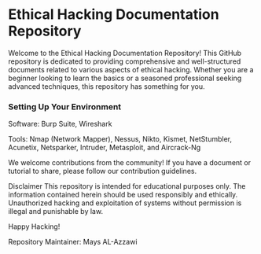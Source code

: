 # Ethical Hacking Documentation Repository

<p> Welcome to the Ethical Hacking Documentation Repository! This GitHub repository is dedicated to providing comprehensive and well-structured documents related to various aspects of ethical hacking. Whether you are a beginner looking to learn the basics or a seasoned professional seeking advanced techniques, this repository has something for you.</p>


<h3> Setting Up Your Environment </h3>
   
Software: Burp Suite, Wireshark

Tools: Nmap (Network Mapper), Nessus, Nikto, Kismet, NetStumbler, Acunetix, Netsparker, Intruder, Metasploit, and Aircrack-Ng

We welcome contributions from the community! If you have a document or tutorial to share, please follow our contribution guidelines.

Disclaimer
This repository is intended for educational purposes only. The information contained herein should be used responsibly and ethically. Unauthorized hacking and exploitation of systems without permission is illegal and punishable by law.

Happy Hacking!

Repository Maintainer: Mays AL-Azzawi

